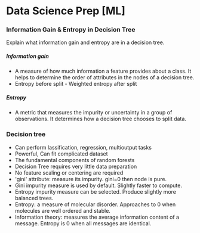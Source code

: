 # Data Science Prep [ML]
### Information Gain & Entropy in Decision Tree  
Explain what information gain and entropy are in a decision tree.  
  
    
##### Information gain  
- A measure of how much information a feature provides about a class. It helps to determine the order of attributes in the nodes of a decision tree.  
- Entropy before split - Weighted entropy after split  
  
##### Entropy  
- A metric that measures the impurity or uncertainty in a group of observations. It determines how a decision tree chooses to split data.  
  
    
      
### Decision tree  
- Can perform lassification, regression, multioutput tasks  
- Powerful, Can fit complicated dataset  
- The fundamental components of random forests  
- Decision Tree requires very little data preparation  
- No feature scaling or centering are required  
- 'gini' attribute: measure its impurity. gini=0 then node is pure.  
- Gini impurity measure is used by default. Slightly faster to compute.    
- Entropy impurity measure can be selected. Produce slightly more balanced trees.    
- Entropy: a measure of molecular disorder. Approaches to 0 when molecules are well ordered and stable. 
- Information theory: measures the average information content of a message. Entropy is 0 when all messages are identical.  
